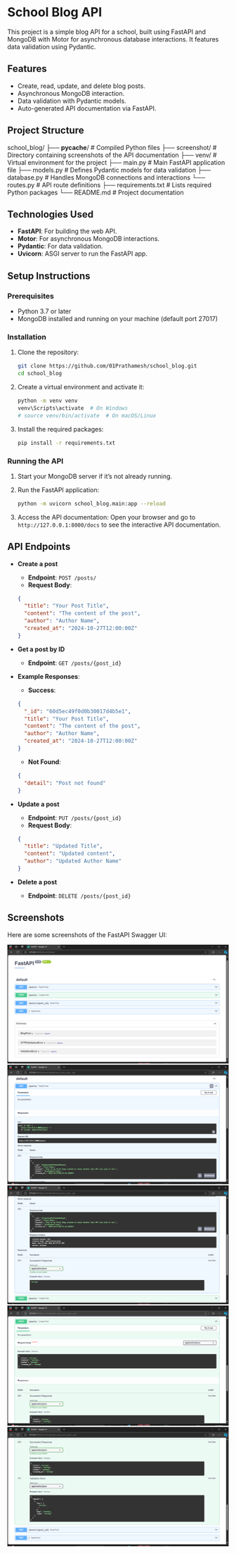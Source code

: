 # School Blog API

This project is a simple blog API for a school, built using FastAPI and MongoDB with Motor for asynchronous database interactions. It features data validation using Pydantic.

## Features

- Create, read, update, and delete blog posts.
- Asynchronous MongoDB interaction.
- Data validation with Pydantic models.
- Auto-generated API documentation via FastAPI.

## Project Structure

school_blog/
├── __pycache__/             # Compiled Python files
├── screenshot/              # Directory containing screenshots of the API documentation
├── venv/                    # Virtual environment for the project
├── main.py                  # Main FastAPI application file
├── models.py                # Defines Pydantic models for data validation
├── database.py              # Handles MongoDB connections and interactions
└── routes.py                # API route definitions
├── requirements.txt         # Lists required Python packages
└── README.md                # Project documentation

## Technologies Used

- **FastAPI**: For building the web API.
- **Motor**: For asynchronous MongoDB interactions.
- **Pydantic**: For data validation.
- **Uvicorn**: ASGI server to run the FastAPI app.

## Setup Instructions

### Prerequisites

- Python 3.7 or later
- MongoDB installed and running on your machine (default port 27017)

### Installation

1. Clone the repository:
    ```bash
    git clone https://github.com/01Prathamesh/school_blog.git
    cd school_blog
    ```

2. Create a virtual environment and activate it:
    ```bash
    python -m venv venv
    venv\Scripts\activate  # On Windows
    # source venv/bin/activate  # On macOS/Linux
    ```

3. Install the required packages:
    ```bash
    pip install -r requirements.txt
    ```

### Running the API

1. Start your MongoDB server if it’s not already running.

2. Run the FastAPI application:
    ```bash
    python -m uvicorn school_blog.main:app --reload

    ```

3. Access the API documentation: Open your browser and go to `http://127.0.0.1:8000/docs` to see the interactive API documentation.

## API Endpoints

- **Create a post**
    - **Endpoint**: `POST /posts/`
    - **Request Body**:
    ```json
    {
      "title": "Your Post Title",
      "content": "The content of the post",
      "author": "Author Name",
      "created_at": "2024-10-27T12:00:00Z"
    }
    ```

- **Get a post by ID**
    - **Endpoint**: `GET /posts/{post_id}`

- **Example Responses**:
    - **Success**:
    ```json
    {
      "_id": "60d5ec49f0d0b30017d4b5e1",
      "title": "Your Post Title",
      "content": "The content of the post",
      "author": "Author Name",
      "created_at": "2024-10-27T12:00:00Z"
    }
    ```
    - **Not Found**:
    ```json
    {
      "detail": "Post not found"
    }
    ```

- **Update a post**
    - **Endpoint**: `PUT /posts/{post_id}`
    - **Request Body**:
    ```json
    {
      "title": "Updated Title",
      "content": "Updated content",
      "author": "Updated Author Name"
    }
    ```

- **Delete a post**
    - **Endpoint**: `DELETE /posts/{post_id}`

## Screenshots

Here are some screenshots of the FastAPI Swagger UI:

![Swagger UI](./ScreenShot/1.png)
![Swagger UI](./ScreenShot/2.png)
![Swagger UI](./ScreenShot/3.png)
![Swagger UI](./ScreenShot/4.png)
![Swagger UI](./ScreenShot/5.png)
